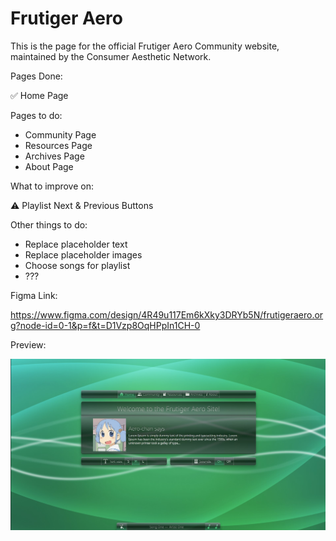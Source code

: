 # Frutiger Aero

This is the page for the official Frutiger Aero Community website, maintained by the Consumer Aesthetic Network.

Pages Done:

✅ Home Page

Pages to do:
- Community Page
- Resources Page
- Archives Page
- About Page

What to improve on:

⚠️ Playlist Next & Previous Buttons

Other things to do:

- Replace placeholder text
- Replace placeholder images
- Choose songs for playlist
- ???

Figma Link:

https://www.figma.com/design/4R49u117Em6kXky3DRYb5N/frutigeraero.org?node-id=0-1&p=f&t=D1Vzp8OqHPpIn1CH-0

Preview:

<img src="thumbnail.jpg" alt="Thumbnail">
